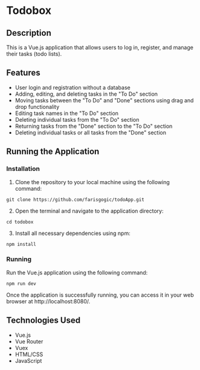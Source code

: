 # Todobox

## Description
This is a Vue.js application that allows users to log in, register, and manage their tasks (todo lists).

## Features
- User login and registration without a database
- Adding, editing, and deleting tasks in the "To Do" section
- Moving tasks between the "To Do" and "Done" sections using drag and drop functionality
- Editing task names in the "To Do" section
- Deleting individual tasks from the "To Do" section
- Returning tasks from the "Done" section to the "To Do" section
- Deleting individual tasks or all tasks from the "Done" section

## Running the Application
### Installation
1. Clone the repository to your local machine using the following command:

```
git clone https://github.com/farisgogic/todoApp.git

```
2. Open the terminal and navigate to the application directory:

```
cd todobox

```

3. Install all necessary dependencies using npm:

```
npm install

```


### Running
Run the Vue.js application using the following command:

```
npm run dev

```


Once the application is successfully running, you can access it in your web browser at http://localhost:8080/.

## Technologies Used
- Vue.js
- Vue Router
- Vuex
- HTML/CSS
- JavaScript
